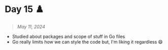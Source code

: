 # Day 15 ♟️

> *May 11, 2024*

- Studied about packages and scope of stuff in Go files
- Go really limits how we can style the code but, I'm liking it regardless 😄